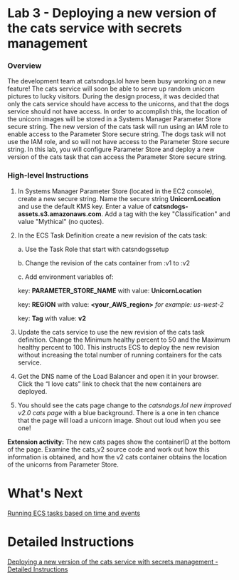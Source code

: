 # Lab 3 - Deploying a new version of the cats service with secrets management
### Overview
The development team at catsndogs.lol have been busy working on a new feature! The cats service will soon be able to serve up random unicorn pictures to lucky visitors. During the design process, it was decided that only the cats service should have access to the unicorns, and that the dogs service should not have access.
In order to accomplish this, the location of the unicorn images will be stored in a Systems Manager Parameter Store secure string. The new version of the cats task will run using an IAM role to enable access to the Parameter Store secure string. The dogs task will not use the IAM role, and so will not have access to the Parameter Store secure string.
In this lab, you will configure Parameter Store and deploy a new version of the cats task that can access the Parameter Store secure string.

### High-level Instructions
1.	In Systems Manager Parameter Store (located in the EC2 console), create a new secure string. Name the secure string **UnicornLocation** and use the default KMS key. Enter a value of **catsndogs-assets.s3.amazonaws.com**. Add a tag with the key "Classification" and value "Mythical" (no quotes).

2.	In the ECS Task Definition create a new revision of the cats task:

    a.	Use the Task Role that start with catsndogssetup

    b.	Change the revision of the cats container from :v1 to :v2

    c.	Add environment variables of:

      key: **PARAMETER_STORE_NAME** with value: **UnicornLocation**

      key: **REGION** with value: **<your_AWS_region>** *for example: us-west-2*

      key: **Tag** with value: **v2**

3.	Update the cats service to use the new revision of the cats task definition. Change the Minimum healthy percent to 50 and the Maximum healthy percent to 100. This instructs ECS to deploy the new revision without increasing the total number of running containers for the cats service.

4.	Get the DNS name of the Load Balancer and open it in your browser. Click the “I love cats” link to check that the new containers are deployed.

5.	You should see the cats page change to the *catsndogs.lol new improved v2.0 cats page* with a blue background. There is a one in ten chance that the page will load a unicorn image. Shout out loud when you see one!

**Extension activity:** The new cats pages show the containerID at the bottom of the page. Examine the cats_v2 source code and work out how this information is obtained, and how the v2 cats container obtains the location of the unicorns from Parameter Store.

# What's Next
[Running ECS tasks based on time and events](../Lab-4-Artifacts/)

# Detailed Instructions
[Deploying a new version of the cats service with secrets management - Detailed Instructions](./lab3-detailed-steps.md)
